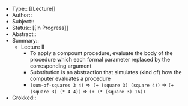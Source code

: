 - Type:: [[Lecture]]
- Author:: 
- Subject::
- Status:: [[In Progress]]
- Abstract::
- Summary::
    - Lecture II
        - To apply a compount procedure, evaluate the body of the procedure which each formal parameter replaced by the corresponding argument
        - Substitution is an abstraction that simulates (kind of) how the computer evaluates a procedure
        - `(sum-of-squares 3 4)` 
=>` (+ (square 3) (square 4))` 
=> `(+ (square 3) (* 4 4))`
=> `(+ (* (square 3) 16))`
- Grokked::
